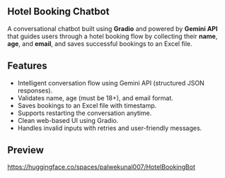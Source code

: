 ## Hotel Booking Chatbot

A conversational chatbot built using **Gradio** and powered by **Gemini API** that guides users through a hotel booking flow by collecting their **name**, **age**, and **email**, and saves successful bookings to an Excel file.

## Features

-  Intelligent conversation flow using Gemini API (structured JSON responses).
-  Validates name, age (must be 18+), and email format.
-  Saves bookings to an Excel file with timestamp.
-  Supports restarting the conversation anytime.
-  Clean web-based UI using Gradio.
-  Handles invalid inputs with retries and user-friendly messages.

## Preview

https://huggingface.co/spaces/palwekunal007/HotelBookingBot
